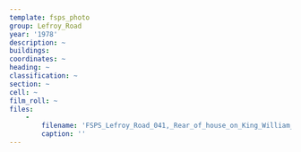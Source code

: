 ```yaml
---
template: fsps_photo
group: Lefroy_Road
year: '1978'
description: ~
buildings:
coordinates: ~
heading: ~
classification: ~
section: ~
cell: ~
film_roll: ~
files:
    -
        filename: 'FSPS_Lefroy_Road_041,_Rear_of_house_on_King_William_St,_17-13-F,_1978.png'
        caption: ''
---
```

